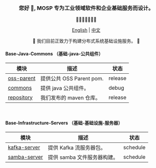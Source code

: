 <!DOCTYPE html>
<html>
  <head>
  <meta charset="UTF-8">
  </head>
  <body>
    <div align="center">
      <h3>您好 👋, MOSP 专为工业领域软件和企业基础服务而设计。</h3>
      <p>🐰🥕🥕🥕🥕🥕🐰</p>
      <p>
        <a href="https://github.com/doraeven/doraeven/blob/main/README.md"><span>English</span></a> | 
        <a href="https://github.com/doraeven/doraeven/blob/main/README_CN.md"><span>中文</span></a>
      </p>
      <p>🌱 我们目前正致力于构建分布式系统基础设施服务。 🌱</p>
      <h4 align="left">Base-Java-Commons （基础-java-公共组件）</h4>
      <div>
        <table>
          <thead>
            <tr>
              <th>模块</th>
              <th>描述</th>
              <th>状态</th>
            </tr>
          </thead>
          <tbody>
            <tr>
              <td><a href="https://github.com/doraeven/oss-parent">oss-parent</a></td>
              <td>提供公共 OSS Parent pom.</td>
              <td>release</td>
            </tr>
            <tr>
              <td><a href="https://github.com/doraeven/commons">commons</a></td>
              <td>提供 java 公共组件。</td>
              <td>debug</td>
            </tr>
            <tr>
              <td><a href="https://github.com/doraeven/repository">repository</a></td>
              <td>我们发布的 maven 仓库。</td>
              <td>release</td>
            </tr>
          </tbody>
        </table>
      </div>
      <div><br></div>
      <h4 align="left">Base-Infrastructure-Servers （基础-基础设施-服务器）</h4>
      <div>
        <table>
          <thead>
            <tr>
              <th>模块</th>
              <th>描述</th>
              <th>状态</th>
            </tr>
          </thead>
          <tbody>
            <tr>
              <td><a href="https://github.com/doraeven/kafka-server">kafka-server</a></td>
              <td>提供 Kafka 流服务器包。</td>
              <td>schedule</td>
            </tr>
            <tr>
              <td><a href="https://github.com/doraeven/samba-server">samba-server</a></td>
              <td>提供 samba 文件服务器构建。</td>
              <td>schedule</td>
            </tr>
          </tbody>
        </table>
      </div>
    </div>
  </body>
</html>

<!--
**doraeven/doraeven** is a ✨ _special_ ✨ repository because its `README.md` (this file) appears on your GitHub profile.

Here are some ideas to get you started:

- 🔭 I’m currently working on ...
- 🌱 I’m currently learning ...
- 👯 I’m looking to collaborate on ...
- 🤔 I’m looking for help with ...
- 💬 Ask me about ...
- 📫 How to reach me: ...
- 😄 Pronouns: ...
- ⚡ Fun fact: ...
-->
